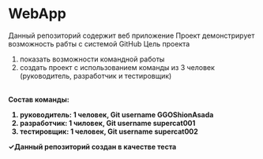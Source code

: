 # WebApp
Данный репозиторий содержит веб приложение
Проект демонстрирует возможность рабты с системой GitHub
Цель проекта
<ol>
  <li>показать возможности командной работы
  <li>создать проект с использованием команды из 3 человек (руководитель, разработчик и тестировщик)
 </ol><br>
 <b>Состав команды:
  <ol>
    <li>руководитель: 1 человек, Git username GGOShionAsada
    <li>разработчик: 1 чиловек, Git username supercat001
    <li>тестировщик: 1 человек, Git username supercat002
    </ol>
✓Данный репозиторий создан в качестве теста
